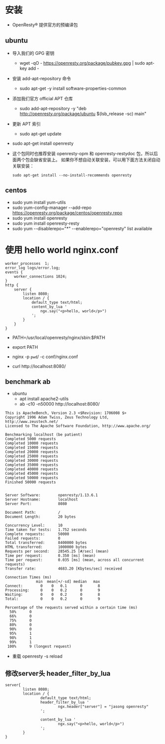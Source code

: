 # 安装
* OpenResty® 提供官方的预编译包

## ubuntu
* 导入我们的 GPG 密钥
    * wget -qO - https://openresty.org/package/pubkey.gpg | sudo apt-key add -
* 安装 add-apt-repository 命令
    * sudo apt-get -y install software-properties-common
* 添加我们官方 official APT 仓库
    * sudo add-apt-repository -y "deb http://openresty.org/package/ubuntu $(lsb_release -sc) main"
* 更新 APT 索引
    * sudo apt-get update
* sudo apt-get install openresty    
* 这个包同时也推荐安装 openresty-opm 和 openresty-restydoc 包，所以后面两个包会缺省安装上。 如果你不想自动关联安装，可以用下面方法关闭自动关联安装：
  
      sudo apt-get install --no-install-recommends openresty
      
## centos
*   sudo yum install yum-utils
*   sudo yum-config-manager --add-repo https://openresty.org/package/centos/openresty.repo
*   sudo yum install openresty
*   sudo yum install openresty-resty
*   sudo yum --disablerepo="*" --enablerepo="openresty" list available



# 使用 hello world nginx.conf
```
worker_processes  1;
error_log logs/error.log;
events {
    worker_connections 1024;
}
http {
    server {
        listen 8080;
        location / {
            default_type text/html;
            content_by_lua '
                ngx.say("<p>hello, world</p>")
            ';
        }
    }
}
```

* PATH=/usr/local/openresty/nginx/sbin:$PATH
* export PATH
* nginx -p `pwd`/ -c conf/nginx.conf

* curl http://localhost:8080/
## benchmark ab
* ubuntu 
    * apt install apache2-utils
    * ab -c10 -n50000 http://localhost:8080/
```
This is ApacheBench, Version 2.3 <$Revision: 1706008 $>
Copyright 1996 Adam Twiss, Zeus Technology Ltd, http://www.zeustech.net/
Licensed to The Apache Software Foundation, http://www.apache.org/

Benchmarking localhost (be patient)
Completed 5000 requests
Completed 10000 requests
Completed 15000 requests
Completed 20000 requests
Completed 25000 requests
Completed 30000 requests
Completed 35000 requests
Completed 40000 requests
Completed 45000 requests
Completed 50000 requests
Finished 50000 requests


Server Software:        openresty/1.13.6.1
Server Hostname:        localhost
Server Port:            8080

Document Path:          /
Document Length:        20 bytes

Concurrency Level:      10
Time taken for tests:   1.752 seconds
Complete requests:      50000
Failed requests:        0
Total transferred:      8400000 bytes
HTML transferred:       1000000 bytes
Requests per second:    28545.25 [#/sec] (mean)
Time per request:       0.350 [ms] (mean)
Time per request:       0.035 [ms] (mean, across all concurrent requests)
Transfer rate:          4683.20 [Kbytes/sec] received

Connection Times (ms)
              min  mean[+/-sd] median   max
Connect:        0    0   0.1      0       8
Processing:     0    0   0.2      0       9
Waiting:        0    0   0.2      0       8
Total:          0    0   0.2      0       9

Percentage of the requests served within a certain time (ms)
  50%      0
  66%      0
  75%      0
  80%      0
  90%      0
  95%      1
  98%      1
  99%      1
 100%      9 (longest request)
```      
 
* 重载  openresty -s reload

## 修改server头  header_filter_by_lua

```
server{
        listen 8080;
        location / {
                default_type text/html;
                header_filter_by_lua '
                        ngx.header["server"] = "jasong openresty"
                ';

                content_by_lua '
                        ngx.say("<p>hello, world</p>")
                ';
        }
}

```
      
    